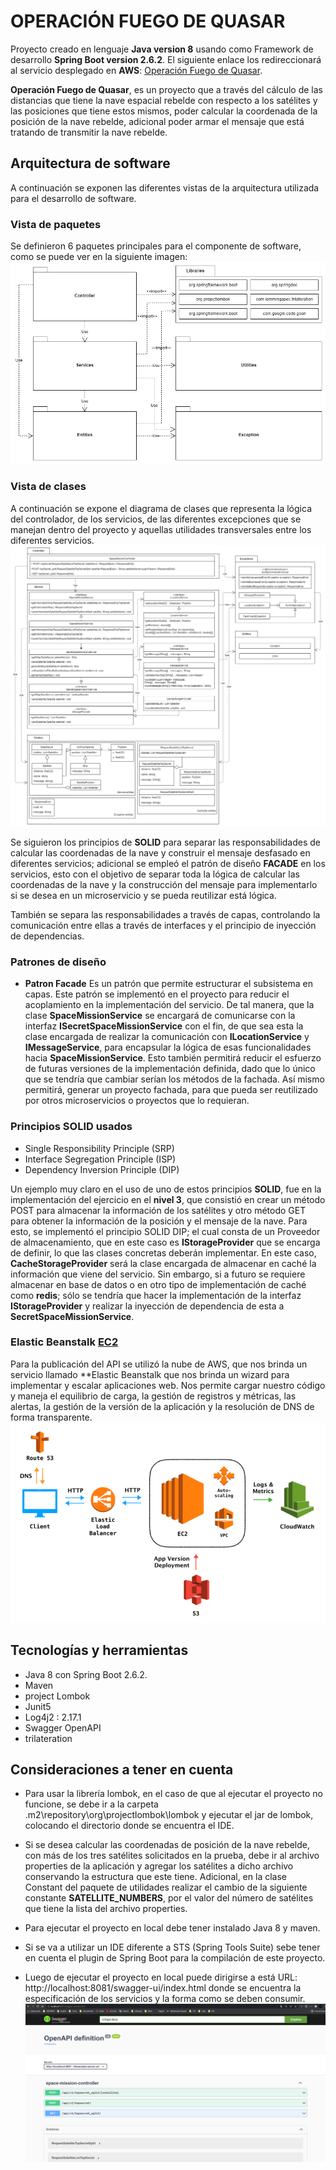 
# OPERACIÓN FUEGO DE QUASAR

Proyecto creado en lenguaje **Java version 8** usando como Framework de desarrollo **Spring Boot version 2.6.2**.
El siguiente enlace los redireccionará al servicio desplegado en **AWS**: [Operación Fuego de Quasar](http://quasarfireoperation-env.eba-8iabjmhj.us-east-1.elasticbeanstalk.com/swagger-ui/index.html).

**Operación Fuego de Quasar**, es un proyecto que a través del cálculo de las distancias que tiene la nave espacial rebelde con respecto a los satélites y las posiciones que tiene estos mismos, poder calcular la coordenada de la posición de la nave rebelde, adicional poder armar el mensaje que está tratando de transmitir la nave rebelde. 

## Arquitectura de software

A continuación se exponen las diferentes vistas de la arquitectura utilizada para el desarrollo de software.
### Vista de paquetes
Se definieron 6 paquetes principales para el componente de software, como se puede ver en la siguiente imagen:
![PackageViewImage](https://github.com/Hrunner31/quasar-fire-operation/blob/dev/documentation/img/packageView-img.png?raw=true)

### Vista de clases
A continuación se expone el diagrama de clases que representa la lógica del controlador, de los servicios, de las diferentes excepciones que se manejan dentro del proyecto y aquellas utilidades transversales entre los diferentes servicios.
![ClassViewImage](https://github.com/Hrunner31/quasar-fire-operation/blob/dev/documentation/img/classView-img.png?raw=true)

Se siguieron los principios de **SOLID** para separar las responsabilidades de calcular las coordenadas de la nave y construir el mensaje desfasado en diferentes servicios; adicional se empleó el patrón de diseño **FACADE** en los servicios, esto con el objetivo de separar toda la lógica de calcular las coordenadas de la nave y la construcción del mensaje para implementarlo si se desea en un microservicio y se pueda reutilizar está lógica.

También se separa las responsabilidades a través de capas, controlando la comunicación entre ellas a través de interfaces y el principio de inyección de dependencias.

### Patrones de diseño

 - **Patron Facade**
Es un patrón que permite estructurar el subsistema en capas. Este patrón se implementó en el proyecto para reducir el acoplamiento en la implementación del servicio. De tal manera, que la clase **SpaceMissionService** se encargará de comunicarse con la interfaz **ISecretSpaceMissionService**  con el fin, de que sea esta la clase encargada de realizar la comunicación con **ILocationService** y **IMessageService**, para encapsular la lógica de esas funcionalidades hacia **SpaceMissionService**. Esto también permitirá reducir el esfuerzo de futuras versiones de la implementación definida, dado que lo único que se tendría que cambiar serían los métodos de la fachada. Así mismo permitirá, generar un proyecto fachada, para que pueda ser reutilizado por otros microservicios o proyectos que lo requieran.

### Principios SOLID usados

 - Single Responsibility Principle (SRP)
 - Interface Segregation Principle (ISP)
 - Dependency Inversion Principle (DIP)

Un ejemplo muy claro en el uso de uno de estos principios **SOLID**, fue en la implementación del ejercicio en el **nivel 3**, que consistió en crear un método POST para almacenar la información de los satélites y otro método GET para obtener la información de la posición y el mensaje de la nave. Para esto, se implementó el principio SOLID DIP; el cual consta de un Proveedor de almacenamiento, que en este caso es **IStorageProvider** que se encarga de definir, lo que las clases concretas deberán implementar. En este caso, **CacheStorageProvider** será la clase encargada de almacenar en caché la información que viene del servicio. Sin embargo, si a futuro se requiere almacenar en base de datos o en otro tipo de implementación de caché como **redis**; sólo se tendría que hacer la implementación de la interfaz **IStorageProvider** y realizar la inyección de dependencia de esta a **SecretSpaceMissionService**.

### Elastic Beanstalk [EC2](https://aws.amazon.com/ec2)
Para la publicación del API se utilizó la nube de AWS, que nos brinda un servicio llamado **Elastic Beanstalk que nos brinda un wizard para implementar y escalar aplicaciones web. Nos permite cargar nuestro código y maneja el equilibrio de carga, la gestión de registros y métricas, las alertas, la gestión de la versión de la aplicación y la resolución de DNS de forma transparente.
![ElasticBeanstalk](https://github.com/Hrunner31/quasar-fire-operation/blob/dev/documentation/img/elasticBeanstlk-img.png?raw=true)

## Tecnologías y herramientas

 - Java 8 con Spring Boot 2.6.2.
 - Maven
 - project Lombok
 - Junit5
 - Log4j2 : 2.17.1
 - Swagger OpenAPI
 - trilateration
 
## Consideraciones a tener en cuenta

 - Para usar la librería lombok, en el caso de que al ejecutar el proyecto no funcione, se debe ir a la carpeta 
.m2\repository\org\projectlombok\lombok y ejecutar el jar de lombok, colocando el directorio donde se encuentra el IDE.

 - Si se desea calcular las coordenadas de posición de la nave rebelde, con más de los tres satélites solicitados en la prueba, debe ir al archivo properties de la aplicación y agregar los satélites a dicho archivo conservando la estructura que este tiene. Adicional, en la clase Constant del paquete de utilidades realizar el cambio de la siguiente constante **SATELLITE_NUMBERS**, por el valor del número de satélites que tiene la lista del archivo properties.

- Para ejecutar el proyecto en local debe tener instalado Java 8 y maven.
- Si se va a utilizar un IDE diferente a STS (Spring Tools Suite) sebe tener en cuenta el plugin de Spring Boot para la compilación de este proyecto.
- Luego de ejecutar el proyecto en local puede dirigirse a está URL: http://localhost:8081/swagger-ui/index.html donde se encuentra la especificación de los servicios y la forma como se deben consumir.
![SwaggerImage](https://github.com/Hrunner31/quasar-fire-operation/blob/dev/documentation/img/api-swagger-img.png?raw=true)
